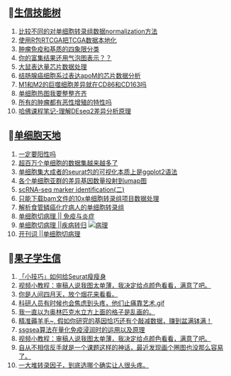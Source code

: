 ## 📝[生信技能树](https://github.com/ixxmu/mp_duty/issues?q=label%3A%E7%94%9F%E4%BF%A1%E6%8A%80%E8%83%BD%E6%A0%91+is%3Aclosed)
<!-- 1issueTable -->

1. [比较不同的对单细胞转录组数据normalization方法](https://github.com/ixxmu/mp_duty/issues/2459) 
2. [使用R包RTCGA把TCGA数据本地化](https://github.com/ixxmu/mp_duty/issues/2436) 
3. [肿瘤免疫和基质的四象限分类](https://github.com/ixxmu/mp_duty/issues/2435) 
4. [你的富集结果还用气泡图表示？？](https://github.com/ixxmu/mp_duty/issues/2424) 
5. [大鼠表达量芯片数据处理](https://github.com/ixxmu/mp_duty/issues/2423) 
6. [结肠腺癌细胞系过表达apoM的芯片数据分析](https://github.com/ixxmu/mp_duty/issues/2422) 
7. [M1和M2的巨噬细胞差异就在CD86和CD163吗](https://github.com/ixxmu/mp_duty/issues/2417) 
8. [单细胞热图我要整整齐齐](https://github.com/ixxmu/mp_duty/issues/2416) 
9. [所有的肿瘤都有恶性增殖的特性吗](https://github.com/ixxmu/mp_duty/issues/2404) 
10. [哈佛课程笔记-理解DEseq2差异分析原理](https://github.com/ixxmu/mp_duty/issues/2396) 
<!-- 1issueTable -->
## 📝[单细胞天地](https://github.com/ixxmu/mp_duty/issues?q=label%3A%E5%8D%95%E7%BB%86%E8%83%9E%E5%A4%A9%E5%9C%B0+is%3Aclosed)
<!-- 2issueTable -->

1. [一定要阳性吗](https://github.com/ixxmu/mp_duty/issues/2353) 
2. [超百万个单细胞的数据集越来越多了](https://github.com/ixxmu/mp_duty/issues/2327) 
3. [单细胞集大成者的seurat包的可视化本质上是ggplot2语法](https://github.com/ixxmu/mp_duty/issues/2311) 
4. [各个单细胞亚群的差异基因数量投射到umap图](https://github.com/ixxmu/mp_duty/issues/2308) 
5. [scRNA-seq marker identification(二)](https://github.com/ixxmu/mp_duty/issues/2303) 
6. [只能下载bam文件的10x单细胞转录组项目数据处理](https://github.com/ixxmu/mp_duty/issues/2279) 
7. [解析食管鳞癌化疗病人的单细胞转录组](https://github.com/ixxmu/mp_duty/issues/2203) 
8. [单细胞切病理 || 免疫与炎症](https://github.com/ixxmu/mp_duty/issues/2175) 
9. [单细胞切病理 ||疾病转归](https://github.com/ixxmu/mp_duty/issues/2173) [![病理](https://img.shields.io/github/labels/ixxmu/mp_duty/病理)](https://github.com/ixxmu/mp_duty/labels/病理)
10. [开刊词 ||单细胞切病理](https://github.com/ixxmu/mp_duty/issues/2156) 
<!-- 2issueTable -->

## 📝[果子学生信](https://github.com/ixxmu/mp_duty/issues?q=label%3A%E6%9E%9C%E5%AD%90%E5%AD%A6%E7%94%9F%E4%BF%A1+is%3Aclosed)
<!-- 3issueTable -->

1. [「小技巧」如何给Seurat瘦瘦身](https://github.com/ixxmu/mp_duty/issues/2419) 
2. [视频小教程：审稿人说我图太单薄，我决定给点颜色看看，满意了吧。](https://github.com/ixxmu/mp_duty/issues/2350) 
3. [你是人间四月天，放个烟花来看看。](https://github.com/ixxmu/mp_duty/issues/2291) 
4. [科研人员有时候也会焦虑到头疼，他们止痛靠艺术.gif](https://github.com/ixxmu/mp_duty/issues/2290) 
5. [我一直以为奥林匹克水立方上面的格子是乱画的。](https://github.com/ixxmu/mp_duty/issues/2289) 
6. [精准薅羊毛~, 假如你研究的基因恰巧还有个敲减数据，赚到盆满钵满！](https://github.com/ixxmu/mp_duty/issues/2265) 
7. [ssgsea算法在量化免疫浸润时的运用以及原理](https://github.com/ixxmu/mp_duty/issues/2264) 
8. [视频小教程：审稿人说我图太单薄，我决定给点颜色看看，满意了吧。](https://github.com/ixxmu/mp_duty/issues/2249) 
9. [自从不相信反手就是一个课题这样的神话，最近发现画个圈图也没那么容易了。](https://github.com/ixxmu/mp_duty/issues/2248) 
10. [一大堆转录因子，到底选哪个确实让人很头疼。](https://github.com/ixxmu/mp_duty/issues/2228) 
<!-- 3issueTable -->
